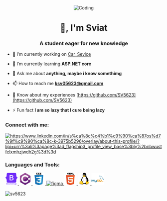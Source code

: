 <div align="center">
    <img alt="Coding" width="400" src="https://media1.giphy.com/media/v1.Y2lkPTc5MGI3NjExNHU1Mm84bXBlemdpNmZycHMxMDNyZ3JkZGdvZm9iczBsaGswOHoybSZlcD12MV9pbnRlcm5hbF9naWZfYnlfaWQmY3Q9Zw/q6RGUm5wMhHaabIbrb/giphy.webp">
</div>
<h1 align="center">👋, I'm Sviat</h1>
<h3 align="center">A student eager for new knowledge</h3>



- 🔭 I’m currently working on [Car_Sevice](https://github.com/SV5623/Car_Service_API)

- 🌱 I’m currently learning **ASP.NET core**

- 💬 Ask me about **anything, maybe i know somethimg**

- 📫 How to reach me **ksv05623@gmail.com**

- 📄 Know about my experiences [https://github.com/SV5623](https://github.com/SV5623)

- ⚡ Fun fact **I am so lazy that I cure being lazy**

<h3 align="left">Connect with me:</h3>
<p align="left">
<a href="https://www.linkedin.com/in/s%CA%8C%C4%B1%C9%90%CA%87os%D7%9F%C9%90%CA%8C-k-3975b5296/" target="blank"><img align="center" src="https://raw.githubusercontent.com/rahuldkjain/github-profile-readme-generator/master/src/images/icons/Social/linked-in-alt.svg" alt="https://www.linkedin.com/in/s%ca%8c%c4%b1%c9%90%ca%87os%d7%9f%c9%90%ca%8c-k-3975b5296/overlay/about-this-profile/?lipi=urn%3ali%3apage%3ad_flagship3_profile_view_base%3bly%2bnbwustfelxmhzjwdh2g%3d%3d" height="30" width="40" /></a>
</p>

<h3 align="left">Languages and Tools:</h3>
<p align="left"> <a href="https://getbootstrap.com" target="_blank" rel="noreferrer"> <img src="https://raw.githubusercontent.com/devicons/devicon/master/icons/bootstrap/bootstrap-plain-wordmark.svg" alt="bootstrap" width="40" height="40"/> </a> <a href="https://www.w3schools.com/cs/" target="_blank" rel="noreferrer"> <img src="https://raw.githubusercontent.com/devicons/devicon/master/icons/csharp/csharp-original.svg" alt="csharp" width="40" height="40"/> </a> <a href="https://www.w3schools.com/css/" target="_blank" rel="noreferrer"> <img src="https://raw.githubusercontent.com/devicons/devicon/master/icons/css3/css3-original-wordmark.svg" alt="css3" width="40" height="40"/> </a> <a href="https://www.figma.com/" target="_blank" rel="noreferrer"> <img src="https://www.vectorlogo.zone/logos/figma/figma-icon.svg" alt="figma" width="40" height="40"/> </a> <a href="https://www.w3.org/html/" target="_blank" rel="noreferrer"> <img src="https://raw.githubusercontent.com/devicons/devicon/master/icons/html5/html5-original-wordmark.svg" alt="html5" width="40" height="40"/> </a> <a href="https://www.linux.org/" target="_blank" rel="noreferrer"> <img src="https://raw.githubusercontent.com/devicons/devicon/master/icons/linux/linux-original.svg" alt="linux" width="40" height="40"/> </a> <a href="https://www.mysql.com/" target="_blank" rel="noreferrer"> <img src="https://raw.githubusercontent.com/devicons/devicon/master/icons/mysql/mysql-original-wordmark.svg" alt="mysql" width="40" height="40"/> </a> </p>

<p><img align="center" src="https://github-readme-stats.vercel.app/api/top-langs?username=sv5623&show_icons=true&locale=en&layout=compact" alt="sv5623" /></p>
